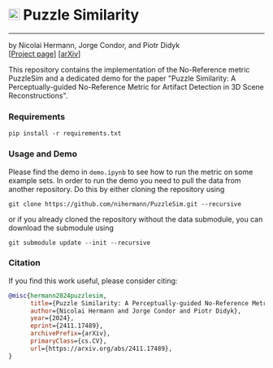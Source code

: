 # <img src="https://www.svgrepo.com/show/510149/puzzle-piece.svg" width="22"/> Puzzle Similarity

-----

by Nicolai Hermann, Jorge Condor, and Piotr Didyk  
[[Project page](https://nihermann.github.io/puzzlesim/index.html)] [[arXiv](https://arxiv.org/abs/2411.17489)]

This repository contains the implementation of the No-Reference metric PuzzleSim and a dedicated demo for the paper "Puzzle Similarity: A Perceptually-guided No-Reference Metric for Artifact Detection in 3D Scene Reconstructions".

### Requirements
```shell
pip install -r requirements.txt
```
### Usage and Demo
Please find the demo in `demo.ipynb` to see how to run the metric on some example sets. In order to run the demo you need to pull the data from another repository. Do this by either cloning the repository using
```shell
git clone https://github.com/nihermann/PuzzleSim.git --recursive
```
or if you already cloned the repository without the data submodule, you can download the submodule using
```shell
git submodule update --init --recursive
```

### Citation
If you find this work useful, please consider citing:
```bibtex
@misc{hermann2024puzzlesim,
      title={Puzzle Similarity: A Perceptually-guided No-Reference Metric for Artifact Detection in 3D Scene Reconstructions},
      author={Nicolai Hermann and Jorge Condor and Piotr Didyk},
      year={2024},
      eprint={2411.17489},
      archivePrefix={arXiv},
      primaryClass={cs.CV},
      url={https://arxiv.org/abs/2411.17489},
}
```